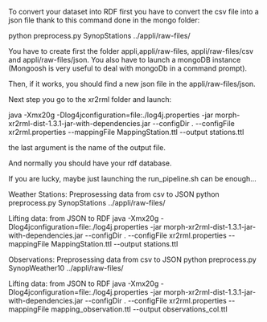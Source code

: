 To convert your dataset into RDF first you have to convert the csv file into a json file thank to this command done in the mongo folder:

python preprocess.py SynopStations ../appli/raw-files/

You have to create first the folder appli,appli/raw-files, appli/raw-files/csv and appli/raw-files/json. You also have to launch a mongoDB instance (Mongoosh is very useful to deal with mongoDb in a command prompt).

Then, if it works, you should find a new json file in the appli/raw-files/json.

Next step you go to the xr2rml folder and launch:

java -Xmx20g -Dlog4jconfiguration=file:./log4j.properties -jar morph-xr2rml-dist-1.3.1-jar-with-dependencies.jar --configDir . --configFile xr2rml.properties --mappingFile MappingStation.ttl --output stations.ttl

the last argument is the name of the output file.

And normally you should have your rdf database.

If you are lucky, maybe just launching the run_pipeline.sh can be enough…


Weather Stations: 
Preprosessing data from csv to JSON
python preprocess.py SynopStations ../appli/raw-files/     

Lifting data: from JSON to RDF
java -Xmx20g -Dlog4jconfiguration=file:./log4j.properties -jar morph-xr2rml-dist-1.3.1-jar-with-dependencies.jar --configDir . --configFile xr2rml.properties --mappingFile MappingStation.ttl --output stations.ttl


Observations: 
Preprosessing data from csv to JSON
python preprocess.py SynopWeather10 ../appli/raw-files/     

Lifting data: from JSON to RDF
java -Xmx20g -Dlog4jconfiguration=file:./log4j.properties -jar morph-xr2rml-dist-1.3.1-jar-with-dependencies.jar --configDir . --configFile xr2rml.properties --mappingFile mapping_observation.ttl --output observations_col.ttl